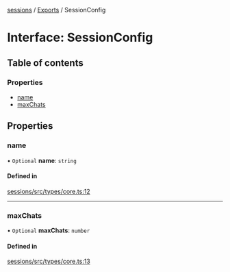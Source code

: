<!-- 
 ⚠️  AUTO-GENERATED FILE - DO NOT EDIT MANUALLY
 This file is automatically generated by scripts/docs-generator.js
 To make changes, edit the source TypeScript files or update the generator script
-->

[sessions](../../) / [Exports](../modules) / SessionConfig

# Interface: SessionConfig

## Table of contents

### Properties

- [name](SessionConfig#name)
- [maxChats](SessionConfig#maxchats)

## Properties

### name

• `Optional` **name**: `string`

#### Defined in

[sessions/src/types/core.ts:12](https://github.com/woojubb/robota/blob/411e4a15f65b96ceeb9a966ecfd26b5a6b3b568b/packages/sessions/src/types/core.ts#L12)

___

### maxChats

• `Optional` **maxChats**: `number`

#### Defined in

[sessions/src/types/core.ts:13](https://github.com/woojubb/robota/blob/411e4a15f65b96ceeb9a966ecfd26b5a6b3b568b/packages/sessions/src/types/core.ts#L13)
